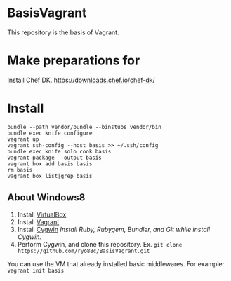 BasisVagrant
============

This repository is the basis of Vagrant.

# Make preparations for

Install Chef DK.
https://downloads.chef.io/chef-dk/

# Install

```
bundle --path vendor/bundle --binstubs vendor/bin
bundle exec knife configure
vagrant up
vagrant ssh-config --host basis >> ~/.ssh/config
bundle exec knife solo cook basis
vagrant package --output basis
vagrant box add basis basis
rm basis
vagrant box list|grep basis
```

## About Windows8

1. Install [VirtualBox](https://www.virtualbox.org/wiki/Downloads)
2. Install [Vagrant](http://www.vagrantup.com/downloads.html)
3. Install [Cygwin](http://cygwin.com/install.html) *Install Ruby, Rubygem, Bundler, and Git while install Cygwin.*
4. Perform Cygwin, and clone this repository. Ex. `git clone https://github.com/ryo88c/BasisVagrant.git`

You can use the VM that already installed basic middlewares.
For example: `vagrant init basis`
